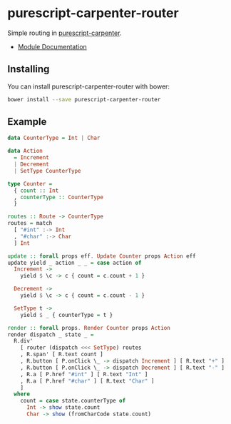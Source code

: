 # purescript-carpenter-router

Simple routing in [purescript-carpenter](https://github.com/arthur-xavier/purescript-carpenter).

- [Module Documentation](docs/)

## Installing

You can install purescript-carpenter-router with bower:

```bash
bower install --save purescript-carpenter-router
```

## Example

```purescript
data CounterType = Int | Char

data Action
  = Increment
  | Decrement
  | SetType CounterType

type Counter =
  { count :: Int
  , counterType :: CounterType
  }

routes :: Route -> CounterType
routes = match
  [ "#int" :-> Int
  , "#char" :-> Char
  ] Int

update :: forall props eff. Update Counter props Action eff
update yield _ action _ _ = case action of
  Increment ->
    yield $ \c -> c { count = c.count + 1 }

  Decrement ->
    yield $ \c -> c { count = c.count - 1 }

  SetType t ->
    yield $ _ { counterType = t }

render :: forall props. Render Counter props Action
render dispatch _ state _ =
  R.div'
    [ router (dispatch <<< SetType) routes
    , R.span' [ R.text count ]
    , R.button [ P.onClick \_ -> dispatch Increment ] [ R.text "+" ]
    , R.button [ P.onClick \_ -> dispatch Decrement ] [ R.text "-" ]
    , R.a [ P.href "#int" ] [ R.text "Int" ]
    , R.a [ P.href "#char" ] [ R.text "Char" ]
    ]
  where
    count = case state.counterType of
      Int -> show state.count
      Char -> show (fromCharCode state.count)
```
